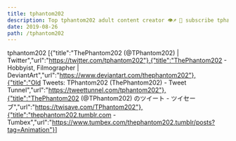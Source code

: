 ```yaml
---
title: tphantom202
description: Top tphantom202 adult content creator 👁♐️ 👑 subscribe tphantom202 to my porn site below IG tphantom202
date: 2019-08-26
path: /tphantom202
---
```


tphantom202
[{"title":"ThePhantom202 (@TPhantom202) | Twitter","url":"https://twitter.com/tphantom202"},{"title":"ThePhantom202 - Hobbyist, Filmographer | DeviantArt","url":"https://www.deviantart.com/thephantom202"},{"title":"Old Tweets: TPhantom202 (ThePhantom202) - Tweet Tunnel","url":"https://tweettunnel.com/tphantom202"},{"title":"ThePhantom202 (@TPhantom202) のツイート - ツイセーブ","url":"https://twisave.com/TPhantom202"},{"title":"thephantom202.tumblr.com - Tumbex","url":"https://www.tumbex.com/thephantom202.tumblr/posts?tag=Animation"}]

